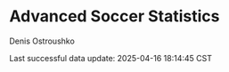 # Advanced Soccer Statistics
Denis Ostroushko

<!-- gfm -->

Last successful data update: 2025-04-16 18:14:45 CST
